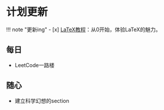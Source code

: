 # 计划更新

!!! note "更新ing"
    - [x] [LaTeX教程](tech/latex/intro.md)：从0开始，体验LaTeX的魅力。

## 每日
- LeetCode一路楼

## 随心
- 建立科学幻想的section


  